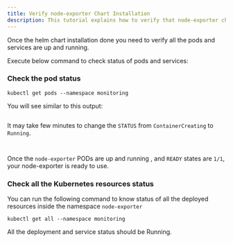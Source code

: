 ```yaml
---
title: Verify node-exporter Chart Installation
description: This tutorial explains how to verify that node-exporter chart installed successfully
---
```



Once the helm chart installation done you need to verify all the pods and services are up and running.

Execute below command to check status of pods and services: 

### Check the pod status


```execute
kubectl get pods --namespace monitoring
```

You will see similar to this output:

```

```

It may take few minutes to change the `STATUS` from `ContainerCreating` to `Running`. 

```output


```

Once the `node-exporter` PODs are up and running , and `READY` states are `1/1`, your node-exporter is ready to use.

### Check all the Kubernetes resources status

You can run the following command to know status of all the deployed resources inside the namespace `node-exporter`


```execute
kubectl get all --namespace monitoring
```

All the deployment and service status should be Running.

```


```

